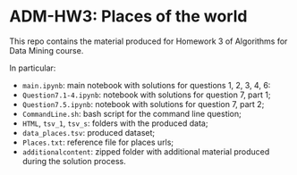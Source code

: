 # ADM-HW3: Places of the world

This repo contains the material produced for Homework 3 of Algorithms for Data Mining course. 

In particular:
- `main.ipynb`: main notebook with solutions for questions 1, 2, 3, 4, 6:
- `Question7.1-4.ipynb`: notebook with solutions for question 7, part 1;
- `Question7.5.ipynb`: notebook with solutions for question 7, part 2;
- `CommandLine.sh`: bash script for the command line question;
- `HTML`, `tsv_1`, `tsv_s`: folders with the produced data;
- `data_places.tsv`: produced dataset;
- `Places.txt`: reference file for places urls;
- `additionalcontent`: zipped folder with additional material produced during the solution process. 
